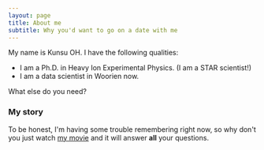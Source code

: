 ```yaml
---
layout: page
title: About me
subtitle: Why you'd want to go on a date with me
---
```


My name is Kunsu OH. I have the following qualities:

- I am a Ph.D. in Heavy Ion Experimental Physics. (I am a STAR scientist!)
- I am a data scientist in Woorien now.

What else do you need?

### My story

To be honest, I'm having some trouble remembering right now, so why don't you just watch [my movie](https://en.wikipedia.org/wiki/The_Princess_Bride_%28film%29) and it will answer **all** your questions.
